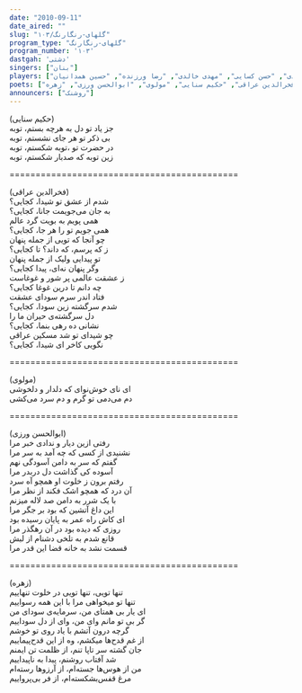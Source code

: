 ```yaml
---  
date: "2010-09-11"  
date_aired: ""  
slug: "گلهای-رنگارنگ/۱۰۳"  
program_type: "گلهای-رنگارنگ"  
program_number: '۱۰۳'  
dastgah: 'دشتی'  
singers: ["بنان"]  
players: ["احمد عبادی", "حسن کسایی", "مهدی خالدی", "رضا ورزنده", "حسین همدانیان"]  
poets: ["فخرالدین عراقی", "حکیم سنایی", "مولوی", "ابوالحسن ورزی", "زهره"]  
announcers: ["روشنک"]
---  
```

(حکیم سنایی)  
جز یاد تو دل به هرچه بستم، توبه  
بی ذکر تو هر جای نشستم، توبه  
در حضرت تو ،توبه شکستم، توبه  
زین توبه که صدبار شکستم، توبه  

============================================  

(فخرالدین عراقی)  
شدم از عشق تو شیدا، کجایی؟  
به جان می‌جویمت جانا، کجایی؟  
همی پویم به بویت گرد عالم  
همی جویم تو را هر جا، کجایی؟  
چو آنجا که تویی از جمله پنهان  
ز که پرسم، که داند؟ تا کجایی؟  
تو پیدایی ولیک از جمله پنهان  
وگر پنهان نه‌ای، پیدا کجایی؟  
ز عشقت عالمی پر شور و غوغاست  
چه دانم تا درین غوغا کجایی؟  
فتاد اندر سرم سودای عشقت  
شدم سرگشته زین سودا، کجایی؟  
دل سرگشته‌ی حیران ما را  
نشانی ده رهی بنما، کجایی؟  
چو شیدای تو شد مسکین عراقی  
نگویی کاخر ای شیدا، کجایی؟  

============================================  

(مولوی)  
ای نای خوش‌نوای که دلدار و دلخوشی  
دم می‌دمی تو گرم و دم سرد می‌کشی  

============================================  

(ابوالحسن ورزی)  
رفتی ازین دیار و ندادی خبر مرا  
نشنیدی از کسی که چه آمد به سر مرا  
گفتم که سر به دامن آسودگی نهم  
آسوده کی گذاشت دل دربدر مرا  
رفتم برون ز خلوت او همچو آه سرد  
آن درد که همچو اشک فکند از نظر مرا  
با یک شرر به دامن صد لاله میزنم  
این داغ آتشین که بود بر جگر مرا  
ای کاش راه عمر به پایان رسیده بود  
روزی که دیده بود در آن رهگذر مرا  
قانع شدم به تلخی دشنام از لبش  
قسمت نشد به خانه قضا این قدر مرا  

============================================  

(زهره)  
تنها تویی، تنها تویی در خلوت تنهاییم  
تنها تو میخواهی مرا با این همه رسواییم  
ای یار بی همتای من، سرمایه‌ی سودای من  
گر بی تو مانم وای من، وای از دل سوداییم  
گرچه درون آتشم با یاد روی تو خوشم  
از غم قدح‌ها میکشم، وه از این قدح‌پیماییم  
جان گشته سر تاپا تنم، از ظلمت تن ایمنم  
شد آفتاب روشنم، پیدا به ناپیداییم  
من از هوس‌ها جسته‌ام، از آرزوها رسته‌ام  
مرغ قفس‌بشکسته‌ام، از فر بی‌پرواییم  
